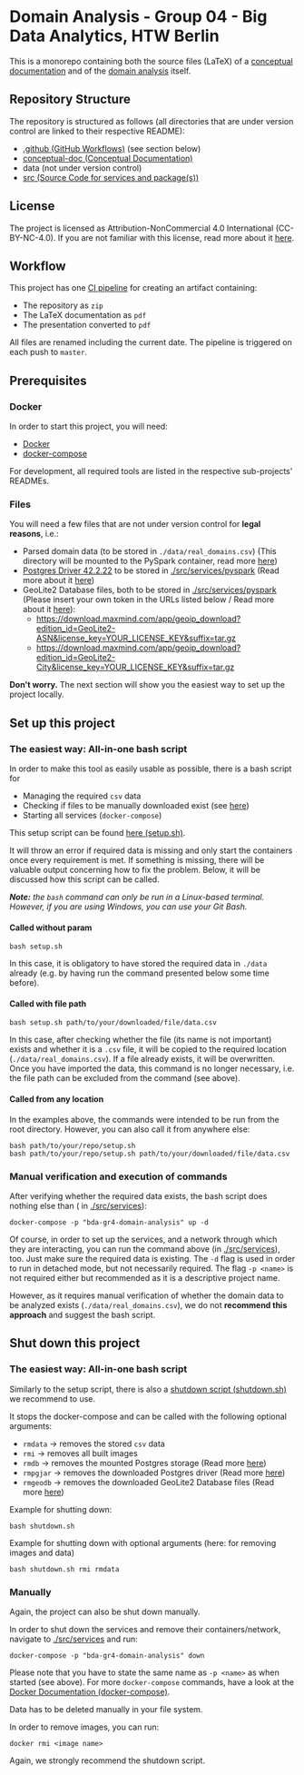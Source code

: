 # Domain Analysis - Group 04 - Big Data Analytics, HTW Berlin

This is a monorepo containing both the source files (LaTeX) of a [conceptual documentation](./conceptual-doc/README.md)
and of the [domain analysis](./src) itself.

## Repository Structure

The repository is structured as follows (all directories that are under version control are linked to their respective README):

- [.github (GitHub Workflows)](./.github) (see section below)
- [conceptual-doc (Conceptual Documentation)](./conceptual-doc/README.md)
- data (not under version control)
- [src (Source Code for services and package(s))](./src/README.md)

## License

The project is licensed as Attribution-NonCommercial 4.0 International (CC-BY-NC-4.0). If you are not familiar with this
license, read more about it [here](https://creativecommons.org/licenses/by-nc/4.0/).

## Workflow

This project has one [CI pipeline](./.github/workflows/assignment-zip-artifact.yml) for creating an artifact containing:

- The repository as `zip`
- The LaTeX documentation as `pdf`
- The presentation converted to `pdf`

All files are renamed including the current date. The pipeline  is triggered on each push to `master`.


## Prerequisites

### Docker

In order to start this project, you will need:

- [Docker](https://www.docker.com/)
- [docker-compose](https://docs.docker.com/compose/install/)

For development, all required tools are listed in the respective sub-projects' READMEs.

### Files

You will need a few files that are not under version control for **legal reasons**, i.e.:

- Parsed domain data (to be stored in `./data/real_domains.csv`) (This directory will be mounted to the PySpark
  container, read more [here](./src/services/pyspark/README.md))
- [Postgres Driver 42.2.22](https://jdbc.postgresql.org/download/postgresql-42.2.22.jar) to be stored
  in [./src/services/pyspark](./src/services/pyspark) (Read more about it [here](./src/services/pyspark/README.md))
- GeoLite2 Database files, both to be stored in [./src/services/pyspark](./src/services/pyspark) (Please insert your own
  token in the URLs listed below / Read more about it [here](./src/services/pyspark/README.md)):
    - https://download.maxmind.com/app/geoip_download?edition_id=GeoLite2-ASN&license_key=YOUR_LICENSE_KEY&suffix=tar.gz
    - https://download.maxmind.com/app/geoip_download?edition_id=GeoLite2-City&license_key=YOUR_LICENSE_KEY&suffix=tar.gz

__Don't worry.__ The next section will show you the easiest way to set up the project locally.

## Set up this project

### The easiest way: All-in-one bash script

In order to make this tool as easily usable as possible, there is a bash script for

- Managing the required `csv` data
- Checking if files to be manually downloaded exist (see [here](./src/services/pyspark/README.md))
- Starting all services (`docker-compose`)

This setup script can be found [here (setup.sh)](./setup.sh).

It will throw an error if required data is missing and only start the containers once every requirement is met. If
something is missing, there will be valuable output concerning how to fix the problem. Below, it will be discussed how
this script can be called.

_**Note:** the `bash` command can only be run in a Linux-based terminal. However, if you are using Windows, you can use
your Git Bash._

#### Called without param

```shell
bash setup.sh
```

In this case, it is obligatory to have stored the required data in `./data` already (e.g. by having run the command
presented below some time before).

#### Called with file path

```shell
bash setup.sh path/to/your/downloaded/file/data.csv
```

In this case, after checking whether the file (its name is not important) exists and whether it is a `.csv` file, it
will be copied to the required location (`./data/real_domains.csv`). If a file already exists, it will be overwritten.
Once you have imported the data, this command is no longer necessary, i.e. the file path can be excluded from the
command (see above).

#### Called from any location

In the examples above, the commands were intended to be run from the root directory. However, you can also call it from
anywhere else:

```shell
bash path/to/your/repo/setup.sh 
bash path/to/your/repo/setup.sh path/to/your/downloaded/file/data.csv
```

### Manual verification and execution of commands

After verifying whether the required data exists, the bash script does nothing else than (
in [./src/services](./src/services)):

```shell
docker-compose -p "bda-gr4-domain-analysis" up -d
```

Of course, in order to set up the services, and a network through which they are interacting, you can run the command
above (in [./src/services](./src/services)), too. Just make sure the required data is existing. The `-d` flag is used in
order to run in detached mode, but not necessarily required. The flag `-p <name>` is not required either but recommended
as it is a descriptive project name.

However, as it requires manual verification of whether the domain data to be analyzed exists (`./data/real_domains.csv`), we do not **recommend this approach** and suggest the bash script.

## Shut down this project

### The easiest way: All-in-one bash script

Similarly to the setup script, there is also a [shutdown script (shutdown.sh)](shutdown.sh) we recommend to use.

It stops the docker-compose and can be called with the following optional arguments:

- `rmdata` &rarr; removes the stored `csv` data
- `rmi` &rarr; removes all built images
- `rmdb` &rarr; removes the mounted Postgres storage (Read more [here](./src/services/README.md))
- `rmpgjar` &rarr; removes the downloaded Postgres driver (Read more [here](./src/services/pyspark/README.md))
- `rmgeodb` &rarr; removes the downloaded GeoLite2 Database files (Read more [here](./src/services/pyspark/README.md))

Example for shutting down:

```shell
bash shutdown.sh
```

Example for shutting down with optional arguments (here: for removing images and data)

```shell
bash shutdown.sh rmi rmdata
```

### Manually

Again, the project can also be shut down manually.

In order to shut down the services and remove their containers/network, navigate to [./src/services](./src/services) and run:

```shell
docker-compose -p "bda-gr4-domain-analysis" down
```

Please note that you have to state the same name as `-p <name>` as when started (see above). For more `docker-compose`
commands, have a look at
the [Docker Documentation (docker-compose)](https://docs.docker.com/engine/reference/commandline/compose/).

Data has to be deleted manually in your file system.

In order to remove images, you can run:

```shell
docker rmi <image name>
```

Again, we strongly recommend the shutdown script.
